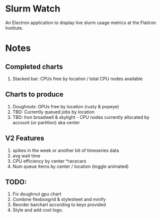 # Slurm Watch

An Electron application to display live slurm usage metrics at the Flatiron Institute.

# Notes

## Completed charts

1. Stacked bar: CPUs free by location / total CPU nodes available

## Charts to produce

1. Doughnuts: GPUs free by location (rusty & popeye)
2. TBD: Currently queued jobs by location
3. TBD: Iron broadwell & skylight - CPU nodes currently allocated by account (or partition) aka center

## V2 Features

1. spikes in the week or another bit of timeseries data
2. avg wait time
3. CPU efficiency by center \*racecars
4. Num queue items by center / location (toggle animated)

## TODO:

1. Fix doughnut gpu chart
2. Combine flexboxgrid & stylesheet and minify
3. Reorder barchart according to keys provided
4. Style and add cool logo.
